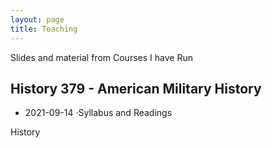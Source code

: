 ```yaml
---
layout: page
title: Teaching
---
```


Slides and material from Courses I have Run

History 379 - American Military History
------------------

-   2021-09-14 ·Syllabus and Readings

History 

